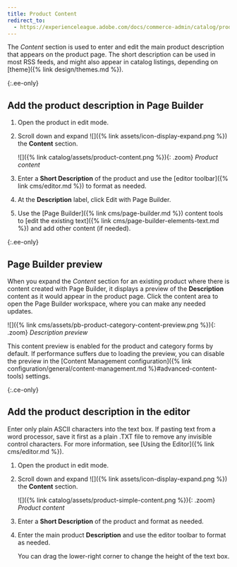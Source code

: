 ```yaml
---
title: Product Content
redirect_to:
  - https://experienceleague.adobe.com/docs/commerce-admin/catalog/products/settings/product-content.html
---
```


The _Content_ section is used to enter and edit the main product description that appears on the product page. The short description can be used in most RSS feeds, and might also appear in catalog listings, depending on [theme]({% link design/themes.md %}).

{:.ee-only}
## Add the product description in Page Builder

1. Open the product in edit mode.

1. Scroll down and expand ![]({% link assets/icon-display-expand.png %}) the **Content** section.

   ![]({% link catalog/assets/product-content.png %}){: .zoom}
   _Product content_

1. Enter a **Short Description** of the product and use the [editor toolbar]({% link cms/editor.md %}) to format as needed.

1. At the **Description** label, click <span class="btn">Edit with Page Builder</span>.

1. Use the [Page Builder]({% link cms/page-builder.md %}) content tools to [edit the existing text]({% link cms/page-builder-elements-text.md %}) and add other content (if needed).

{:.ee-only}
## Page Builder preview

When you expand the _Content_ section for an existing product where there is content created with Page Builder, it displays a preview of the **Description** content as it would appear in the product page. Click the content area to open the Page Builder workspace, where you can make any needed updates.

![]({% link cms/assets/pb-product-category-content-preview.png %}){: .zoom}
_Description preview_

This content preview is enabled for the product and category forms by default. If performance suffers due to loading the preview, you can disable the preview in the [Content Management configuration]({% link configuration/general/content-management.md %}#advanced-content-tools) settings.

{:.ce-only}
## Add the product description in the editor

Enter only plain ASCII characters into the text box. If pasting text from a word processor, save it first as a plain .TXT file to remove any invisible control characters. For more information, see [Using the Editor]({% link cms/editor.md %}).

1. Open the product in edit mode.

1. Scroll down and expand ![]({% link assets/icon-display-expand.png %}) the **Content** section.

   ![]({% link catalog/assets/product-simple-content.png %}){: .zoom}
   _Product content_

1. Enter a **Short Description** of the product and format as needed.

1. Enter the main product **Description** and use the editor toolbar to format as needed.

   You can drag the lower-right corner to change the height of the text box.
